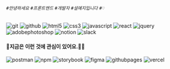 <!--
**s2yeji/s2yeji** is a ✨ _special_ ✨ repository because its `README.md` (this file) appears on your GitHub profile.

Here are some ideas to get you started:

- 🔭 I’m currently working on ...
- 🌱 I’m currently learning ...
- 👯 I’m looking to collaborate on ...
- 🤔 I’m looking for help with ...
- 💬 Ask me about ...
- 📫 How to reach me: ...
- 😄 Pronouns: ...
- ⚡ Fun fact: ...
-->

<!-- Header -->
<!-- 짧은 인사말 혹은 소개 -->
###### `#안녕하세요` `#프론트엔드` `#개발자` `#설예지입니다` `#♡`
<!-- 
안녕하세요 프론트엔드 개발자 설예지입니다.
- 개발자이자 디자인과 기획에도 관심이 많습니다.
- 유아이유엑스 개선을 통한 사용자 겅혐의 만족도 높이는 것이 목표입니다.
- 디자인 시스템과 티디디 등을 통해 효율적이고 안정적인 개발을 지향합니다.
-->

<!-- Body -->
<!-- badge -->
<!-- 
https://simpleicons.org/ 
![로고명](https://img.shields.io/badge/로고명-222222.svg?&style=for-the-badge&logo=로고명&logoColor=로고색상이름)
-->
<!-- #### 능숙한 것 -->
<!-- 
과정 상에서 배운 것, 포트폴리오에 포함된 것
-->
<!-- ![nextdotjs](https://img.shields.io/badge/nextdotjs-000000.svg?&style=for-the-badge&logo=nextdotjs&logoColor=white)
![Tailwind CSS](https://img.shields.io/badge/tailwindcss-06B6D4.svg?&style=for-the-badge&logo=tailwindcss&logoColor=white)
![Bootstrap](https://img.shields.io/badge/bootstrap-7952B3.svg?&style=for-the-badge&logo=bootstrap&logoColor=white) -->
![git](https://img.shields.io/badge/git-222222.svg?&style=for-the-badge&logo=git&logoColor=ffffff)
![github](https://img.shields.io/badge/github-222222.svg?&style=for-the-badge&logo=github&logoColor=ffffff)
![html5](https://img.shields.io/badge/html5-222222.svg?&style=for-the-badge&logo=html5&logoColor=ffffff)
![css3](https://img.shields.io/badge/css3-222222.svg?&style=for-the-badge&logo=css3&logoColor=ffffff)
![javascript](https://img.shields.io/badge/javascript-222222.svg?&style=for-the-badge&logo=javascript&logoColor=ffffff)
![react](https://img.shields.io/badge/react-222222.svg?&style=for-the-badge&logo=react&logoColor=white)
![jquery](https://img.shields.io/badge/jquery-222222.svg?&style=for-the-badge&logo=jquery&logoColor=ffffff)
![adobephotoshop](https://img.shields.io/badge/photoshop-222222.svg?&style=for-the-badge&logo=adobephotoshop&logoColor=ffffff)
![notion](https://img.shields.io/badge/notion-222222.svg?&style=for-the-badge&logo=notion&logoColor=ffffff)
![slack](https://img.shields.io/badge/slack-222222.svg?&style=for-the-badge&logo=slack&logoColor=white) 

#### 💛지금은 이런 것에 관심이 있어요.🐣💛
<!-- 
개념질문이나 어려운 질문이 들어오면 대답하기 어려운 거나,
아직 배우고 있는 것,
혹은 배우고 싶은 것
-->
![postman](https://img.shields.io/badge/postman-222222.svg?&style=for-the-badge&logo=postman&logoColor=white)
![npm](https://img.shields.io/badge/npm-222222.svg?&style=for-the-badge&logo=npm&logoColor=white)
![storybook](https://img.shields.io/badge/storybook-222222.svg?&style=for-the-badge&logo=storybook&logoColor=white)
![figma](https://img.shields.io/badge/figma-222222.svg?&style=for-the-badge&logo=figma&logoColor=white) 
![githubpages](https://img.shields.io/badge/githubpages-222222.svg?&style=for-the-badge&logo=githubpages&logoColor=white)
![vercel](https://img.shields.io/badge/vercel-222222.svg?&style=for-the-badge&logo=vercel&logoColor=white) 

<!-- #### 📂 포트폴리오
|프로젝트명|맡은 역할|GitHub 주소|스크린샷|
|-|-|-|-|
|제일 잘한 거(파이널 프로젝트 정도)|프론트엔드|gitHub 주소|스크린샷| 
|새로운 기술 반영된 거|프론트엔드|gitHub 주소|스크린샷|
|무난한 사이드 프로젝트<br>(여행, 맛집, 쇼핑몰, 블로그, ...)|프론트엔드|gitHub 주소|스크린샷| -->